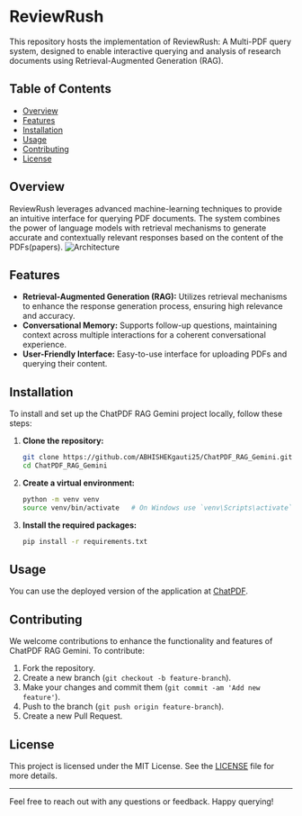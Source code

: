 # ReviewRush 

This repository hosts the implementation of ReviewRush: A Multi-PDF query system, designed to enable interactive querying and analysis of research documents using Retrieval-Augmented Generation (RAG). 

## Table of Contents
- [Overview](#overview)
- [Features](#features)
- [Installation](#installation)
- [Usage](#usage)
- [Contributing](#contributing)
- [License](#license)

## Overview

ReviewRush leverages advanced machine-learning techniques to provide an intuitive interface for querying PDF documents. The system combines the power of language models with retrieval mechanisms to generate accurate and contextually relevant responses based on the content of the PDFs(papers).
![Architecture](https://github.com/ABHISHEKgauti25/ChatPDF_RAG_Gemini/assets/109408129/231656ce-866d-4d88-8507-03a3d9dc68b0)


## Features

- **Retrieval-Augmented Generation (RAG):** Utilizes retrieval mechanisms to enhance the response generation process, ensuring high relevance and accuracy.
- **Conversational Memory:** Supports follow-up questions, maintaining context across multiple interactions for a coherent conversational experience.
- **User-Friendly Interface:** Easy-to-use interface for uploading PDFs and querying their content.

## Installation

To install and set up the ChatPDF RAG Gemini project locally, follow these steps:

1. **Clone the repository:**
    ```bash
    git clone https://github.com/ABHISHEKgauti25/ChatPDF_RAG_Gemini.git
    cd ChatPDF_RAG_Gemini
    ```

2. **Create a virtual environment:**
    ```bash
    python -m venv venv
    source venv/bin/activate   # On Windows use `venv\Scripts\activate`
    ```

3. **Install the required packages:**
    ```bash
    pip install -r requirements.txt
    ```

## Usage

You can use the deployed version of the application at [ChatPDF](https://rag-chatpdf.streamlit.app/).

## Contributing

We welcome contributions to enhance the functionality and features of ChatPDF RAG Gemini. To contribute:

1. Fork the repository.
2. Create a new branch (`git checkout -b feature-branch`).
3. Make your changes and commit them (`git commit -am 'Add new feature'`).
4. Push to the branch (`git push origin feature-branch`).
5. Create a new Pull Request.

## License

This project is licensed under the MIT License. See the [LICENSE](LICENSE) file for more details.

---

Feel free to reach out with any questions or feedback. Happy querying!

